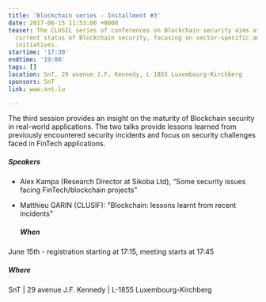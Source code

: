 ```yaml
---
title: 'Blockchain series - Installment #3'
date: 2017-06-15 11:53:00 +0000
teaser: The CLUSIL series of conferences on Blockchain security aims at surveying
  current status of Blockchain security, focusing on sector-specific and national
  initiatives.
startime: '17:30'
endtime: '19:00'
tags: []
location: SnT, 29 avenue J.F. Kennedy, L-1855 Luxembourg-Kirchberg
sponsors: SnT
link: www.snt.lu

---
```

The third session provides an insight on the maturity of Blockchain security in real-world applications. The two talks provide lessons learned from previously encountered security incidents and focus on security challenges faced in FinTech applications.

##### Speakers

* Alex Kampa (Research Director at Sikoba Ltd), “Some security issues facing FinTech/blockchain projects”
* Matthieu GARIN (CLUSIF): "Blockchain: lessons learnt from recent incidents"

  ##### When

June 15th - registration starting at 17:15, meeting starts at 17:45

##### Where

SnT | 29 avenue J.F. Kennedy | L-1855 Luxembourg-Kirchberg